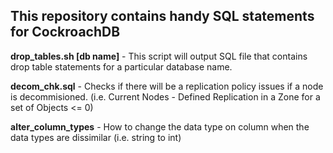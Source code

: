 ## This repository contains handy SQL statements for CockroachDB



<b>drop_tables.sh [db name]</b> - This script will output SQL file that contains drop table statements for a particular database name.

<b>decom_chk.sql</b> - Checks if there will be a replication policy issues if a node is decommisioned.  (i.e. Current Nodes - Defined Replication in a Zone for a set of Objects <= 0)

<b>alter_column_types</b> - How to change the data type on column when the data types are dissimilar (i.e. string to int)
